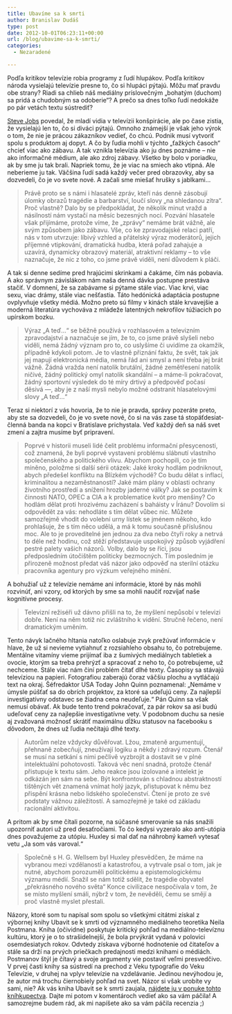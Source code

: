 ```yaml
---
title: Ubavíme sa k smrti
author: Branislav Dudáš
type: post
date: 2012-10-01T06:23:11+00:00
url: /blog/ubavime-sa-k-smrti/
categories:
  - Nezaradené

---
```

Podľa kritikov televízie robia programy z ľudí hlupákov. Podľa kritikov národa vysielajú televízie presne to, čo si hlupáci pýtajú. Môžu mať pravdu obe strany? Riadi sa chlieb náš mediálny príslovečným &#8222;bohatým (duchom) sa pridá a chudobným sa odoberie&#8220;? A prečo sa dnes toľko ľudí nedokáže po pár vetách textu sústrediť?<!--more-->

<a title="Muž, ktorý silou vôle ohýbal realitu" href="http://www.blog.branislavdudas.com/2012/07/muz-ktory-silou-vole-ohybal-realitu/" target="_blank">Steve Jobs</a> povedal, že mladí vidia v televízii konšpirácie, ale po čase zistia, že vysielajú len to, čo si diváci pýtajú. Omnoho známejší je však jeho výrok o tom, že nie je prácou zákazníkov vedieť, čo chcú. Podnik musí vytvoriť spolu s produktom aj dopyt. A čo by ľudia mohli v týchto &#8222;ťažkých časoch&#8220; chcieť viac ako zábavu. A tak vznikla televízia ako ju dnes poznáme &#8211; nie ako informačné médium, ale ako zdroj zábavy. Všetko by bolo v poriadku, ak by sme ju tak brali. Napriek tomu, že je viac na smiech ako vtipná. Ale neberieme ju tak. Väčšina ľudí sadá každý večer pred obrazovky, aby sa dozvedeli, čo je vo svete nové. A začali sme miešať hrušky s jablkami…

> Právě proto se s námi i hlasatelé zpráv, kteří nás denně zásobují úlomky obrazů tragédie a barbarství, loučí slovy „na shledanou zítra“. Proč vlastně? Dalo by se předpokládat, že několik minut vražd a násilností nám vystačí na měsíc bezesných nocí. Pozvání hlasatele však přijímáme, protože víme, že „zprávy“ nemáme brát vážně, ale svým způsobem jako zábavu. Vše, co ke zpravodajské relaci patří, nás v tom utvrzuje: líbivý vzhled a přátelský výraz moderátorů, jejich příjemné vtipkování, dramatická hudba, která pořad zahajuje a uzavírá, dynamicky obrazový materiál, atraktivní reklamy – to vše naznačuje, že nic z toho, co jsme právě viděli, není důvodem k pláči.

A tak si denne sedíme pred hrajúcimi skrinkami a čakáme, čím nás pobavia. A ako správnym závislákom nám naša denná dávka postupne prestáva stačiť. V domnení, že sa zabávame si pýtame stále viac. Viac krvi, viac sexu, viac drámy, stále viac nešťastia. Táto hedónická adaptácia postupne ovplyvňuje všetky médiá. Možno preto sú filmy v kinách stále krvavejšie a moderná literatúra vychováva z mládeže latentných nekrofilov túžiacich po upírskom bozku.

> Výraz „A teď&#8230;“ se běžně používá v rozhlasovém a televizním zpravodajství a naznačuje se jím, že to, co jsme právě slyšeli nebo viděli, nemá žádný význam pro to, co uslyšíme či uvidíme za okamžik, případně kdykoli potom. Je to vlastně přiznání faktu, že svět, tak jak jej mapují elektronická média, nemá řád ani smysl a není třeba jej brát vážně. Žádná vražda není natolik brutální, žádné zemětřesení natolik ničivé, žádný politický omyl natolik skandální – a máme-li pokračovat, žádný sportovní výsledek do té míry drtivý a předpověď počasí děsivá —, aby je z naší mysli nebylo možné odstranit hlasatelovými slovy „A teď…“

Teraz si niektorí z vás hovoria, že to nie je pravda, správy pozeráte preto, aby ste sa dozvedeli, čo je vo svete nové, čo si na vás zase tá stopäťdesiat-členná banda na kopci v Bratislave prichystala. Veď každý deň sa náš svet zmení a zajtra musíme byť pripravení.

> Poprvé v historii museli lidé čelit problému informační přesycenosti, což znamená, že byli poprvé vystaveni problému slábnutí vlastního společenského a politického vlivu. Abychom pochopili, co je tím míněno, položme si další sérii otázek: Jaké kroky hodlám podniknout, abych předešel konfliktu na Blízkém východě? Co budu dělat s inflací, kriminalitou a nezaměstnaností? Jaké mám plány v oblasti ochrany životního prostředí a snížení hrozby jaderné války? Jak se postavím k činnosti NATO, OPEC a CIA a k problematice kvót pro menšiny? Co hodlám dělat proti hrozivému zacházení s baháisty v Íránu? Dovolím si odpovědět za vás: nehodláte s tím dělat vůbec nic. Můžete samozřejmě vhodit do volební urny lístek se jménem někoho, kdo prohlašuje, že s tím něco udělá, a má k tomu současně příslušnou moc. Ale to je proveditelné jen jednou za dva nebo čtyři roky a netrvá to déle než hodinu, což stěží představuje uspokojivý způsob vyjádření pestré palety vašich názorů. Volby, dalo by se říci, jsou předposledním útočištěm politicky bezmocných. Tím posledním je přirozeně možnost předat váš názor jako odpověď na sterilní otázku pracovníka agentury pro výzkum veřejného mínění.

A bohužiaľ už z televízie nemáme ani informácie, ktoré by nás mohli rozvinúť, ani vzory, od ktorých by sme sa mohli naučiť rozvíjať naše kognitívne procesy.

> Televizní režiséři už dávno přišli na to, že myšlení nepůsobí v televizi dobře. Není na něm totiž nic zvláštního k vidění. Stručně řečeno, není dramatickým uměním.

Tento návyk lačného hltania natoľko oslabuje zvyk prežúvať informácie v hlave, že už si nevieme vytiahnuť z rozsiahleho obsahu to, čo potrebujeme. Mentálne vitamíny vieme prijímať iba z šumivých mediálnych tabletiek a ovocie, ktorým sa treba prehrýzť a spracovať z neho to, čo potrebujeme, už nechceme. Stále viac nám činí problém čítať dlhé texty. Časopisy sa stávajú televíziou na papieri. Fotografiou zaberajú čoraz väčšiu plochu a vytláčajú text na okraj. Šéfredaktor USA Today John Quinn poznamenal: „Nemáme v úmysle púšťať sa do obrích projektov, za ktoré sa udeľujú ceny. Za najlepší investigatívny odstavec se žiadna cena neudeľuje.“ Pán Quinn sa však nemusí obávať. Ak bude tento trend pokračovať, za pár rokov sa asi budú udeľovať ceny za najlepšie investigatívne vety. V podobnom duchu sa nesie aj zvažovaná možnosť skrátiť maximálnu dĺžku statusov na facebooku s dôvodom, že dnes už ľudia nečítajú dlhé texty.

> Autorům nelze vždycky důvěřovat. Lžou, zmateně argumentují, přehnaně zobecňují, zneužívají logiku a někdy i zdravý rozum. Čtenář se musí na setkání s nimi pečlivě vyzbrojit a dostavit se v plné intelektuální pohotovosti. Taková věc není snadná, protože čtenář přistupuje k textu sám. Jeho reakce jsou izolované a intelekt je odkázán jen sám na sebe. Být konfrontován s chladnou abstraktností tištěných vět znamená vnímat holý jazyk, přistupovat k němu bez přispění krásna nebo lidského společenství. Čtení je proto ze své podstaty vážnou záležitostí. A samozřejmě je také od základu racionální aktivitou.

A pritom ak by sme čítali pozorne, na súčasné smerovanie sa nás snažili upozorniť autori už pred desaťročiami. To čo kedysi vyzeralo ako anti-utópia dnes považujeme za utópiu. Huxley si mal dať na náhrobný kameň vytesať vetu &#8222;Ja som vás varoval.&#8220;

> Společně s H. G. Wellsem byl Huxley přesvědčen, že máme na vybranou mezi vzdělaností a katastrofou, a vytrvale psal o tom, jak je nutné, abychom porozuměli politickému a epistemologickému významu médií. Snažil se nám totiž sdělit, že tragédie obyvatel „překrásného nového světa“ Konce civilizace nespočívala v tom, že se místo myšlení smáli, nýbrž v tom, že nevěděli, čemu se smějí a proč vlastně myslet přestali.

Názory, ktoré som tu napísal som spolu so všetkými citátmi získal z výbornej knihy Ubavit se k smrti od významného mediálneho teoretika Neila Postmana. Kniha (očividne) poskytuje kritický pohľad na mediálno-televíznu kultúru, ktorý je o to strašidelnejší, že bola prvýkrát vydaná v polovici osemdesiatych rokov. Odvtedy získava výborné hodnotenie od čitateľov a stále sa drží na prvých priečkach predajnosti medzi knihami o médiách. Postmanov štýl je čítavý a svoje argumenty vie postaviť veľmi presvedčivo. V prvej časti knihy sa sústredí na prechod z Veku typografie do Veku Televízie, v druhej na vplyv televízie na vzdelávanie. Jedinou nevýhodou je, že autor má trochu čiernobiely pohľad na svet. Názor si však urobíte vy sami, nie? Ak vás kniha Ubavit se k smrti zaujala, <a title="Neil Postman" href="http://www.abcknihy.sk/Kniha/ubavit-se-k-smrti-2108813.aspx" target="_blank">nájdete ju v ponuke tohto kníhkupectva</a>. Dajte mi potom v komentároch vedieť ako sa vám páčila! A samozrejme budem rád, ak mi napíšete ako sa vám páčila recenzia ;)